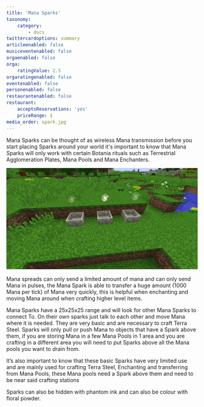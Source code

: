 ```yaml
---
title: 'Mana Sparks'
taxonomy:
    category:
        - docs
twittercardoptions: summary
articleenabled: false
musiceventenabled: false
orgaenabled: false
orga:
    ratingValue: 2.5
orgaratingenabled: false
eventenabled: false
personenabled: false
restaurantenabled: false
restaurant:
    acceptsReservations: 'yes'
    priceRange: $
media_order: spark.jpg
---
```


Mana Sparks can be thought of as wireless Mana transmission before you start placing Sparks around your world it's important to know that Mana Sparks will only work with certain Botania rituals such as Terrestrial Agglomeration Plates, Mana Pools and Mana Enchanters.

![](spark.jpg)

Mana spreads can only send a limited amount of mana and can only send Mana in pulses, the Mana Spark is able to transfer a huge amount (1000 Mana per tick) of Mana very quickly, this is helpful when enchanting and moving Mana around when crafting higher level items.

Mana Sparks have a 25x25x25 range and will look for other Mana Sparks to connect
 To. On their own sparks just talk to each other and move Mana where it is needed. They are very basic and are necessary to craft Terra Steel. Sparks will only pull or push Mana to objects that have a Spark above them, if you are storing Mana in a few Mana Pools in 1 area and you are crafting in a different area you will need to put Sparks above all the Mana pools you want to drain from. 

It’s also important to know that these basic Sparks have very limited use and are mainly used for crafting Terra Steel, Enchanting and transferring from Mana Pools, these Mana pools need a Spark above them and need to be near said crafting stations

Sparks can also be hidden with phantom ink and can also be colour with floral powder.
